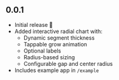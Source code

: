 ## 0.0.1

- Initial release 🚀
- Added interactive radial chart with:
  - Dynamic segment thickness
  - Tappable grow animation
  - Optional labels
  - Radius-based sizing
  - Configurable gap and center radius
- Includes example app in `/example`
